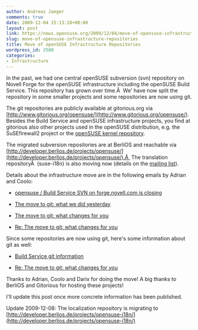 ```yaml
---
author: Andreas Jaeger
comments: true
date: 2009-12-04 15:13:28+00:00
layout: post
link: https://news.opensuse.org/2009/12/04/move-of-opensuse-infrastructure-repositories/
slug: move-of-opensuse-infrastructure-repositories
title: Move of openSUSE Infrastructure Repositories
wordpress_id: 2580
categories:
- Infrastructure
---
```


In the past, we had one central openSUSE subversion (svn) repository on Novell Forge for the openSUSE infrastructure including the openSUSE Build Service. This repository has grown over time.Â  We' have now split the repository in some smaller projects and some repositories are now using git.

The git repositories are publicly available at gitorious.org via [http://www.gitorious.org/opensuse/](http://www.gitorious.org/opensuse/). Besides the Build Service and openSUSE infrastructure projects, you find at gitorious also other projects used in the openSUSE distribution, e.g. the SuSEfirewall2 project or the [openSUSE kernel repository](http://news.opensuse.org/2009/11/20/opensuse-kernel-repository-is-public/).

The migrated subversion repositories are at BerliOS and reachable via [http://developer.berlios.de/projects/opensuse/](http://developer.berlios.de/projects/opensuse/).Â  The translation repositoryÂ  (suse-i18n) is also moving now (details on the [mailing list](http://lists.opensuse.org/opensuse-translation/2009-12/msg00000.html)).

Details about the infrastructure move are in the following emails by Adrian and Coolo:



	
  * [opensuse / Build Service SVN on forge.novell.com is closing](http://lists.opensuse.org/opensuse-buildservice/2009-12/msg00040.html)

	
  * [The move to git: what we did yesterday](http://lists.opensuse.org/opensuse-buildservice/2009-12/msg00044.html)

	
  * [The move to git: what changes for you](http://lists.opensuse.org/opensuse-buildservice/2009-12/msg00045.html)

	
  * [Re: The move to git: what changes for you](http://lists.opensuse.org/opensuse-buildservice/2009-12/msg00047.html)


Since some repositories are now using git, here's some information about git as well:

	
  * [Build Service git information](http://en.opensuse.org/Build_Service/Run_from_git)

	
  * [Re: The move to git: what changes for you](http://lists.opensuse.org/opensuse-buildservice/2009-12/msg00046.html)


Thanks to Adrian, Coolo and Darix for doing the move! A big thanks to BerliOS and Gitorious for hosting these projects!

I'll update this post once more concrete information has been published.

Update 2009-12-08: The localization repository is migrating to [http://developer.berlios.de/projects/opensuse-i18n/](http://developer.berlios.de/projects/opensuse-i18n/)
